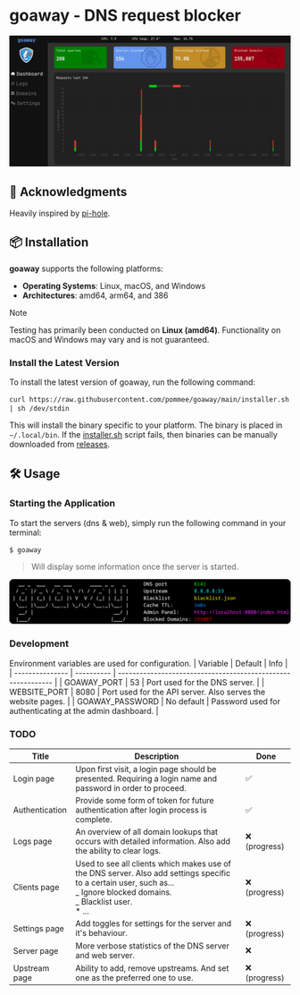 # goaway - DNS request blocker

![goaway Preview](./resources/preview.png)

## 🙏 Acknowledgments

Heavily inspired by [pi-hole](https://github.com/pi-hole/pi-hole).

## 📦 Installation

**goaway** supports the following platforms:

- **Operating Systems**: Linux, macOS, and Windows
- **Architectures**: amd64, arm64, and 386

> [!NOTE]
> Testing has primarily been conducted on **Linux (amd64)**.
> Functionality on macOS and Windows may vary and is not guaranteed.

### Install the Latest Version

To install the latest version of goaway, run the following command:

```shell
curl https://raw.githubusercontent.com/pommee/goaway/main/installer.sh | sh /dev/stdin
```

This will install the binary specific to your platform.
The binary is placed in `~/.local/bin`.
If the [installer.sh](https://github.com/pommee/goaway/blob/main/installer.sh) script fails, then binaries can be manually downloaded from [releases](https://github.com/pommee/goaway/releases).

## 🛠 Usage

### Starting the Application

To start the servers (dns & web), simply run the following command in your terminal:

```console
$ goaway
```

> Will display some information once the server is started.

![started](./resources/started.png)

### Development

Environment variables are used for configuration.
| Variable | Default | Info |
| --------------- | ---------- | ------------------------------------------------------------ |
| GOAWAY_PORT | 53 | Port used for the DNS server. |
| WEBSITE_PORT | 8080 | Port used for the API server. Also serves the website pages. |
| GOAWAY_PASSWORD | No default | Password used for authenticating at the admin dashboard. |

### TODO

| Title          | Description                                                                                                                                                                     | Done          |
| -------------- | ------------------------------------------------------------------------------------------------------------------------------------------------------------------------------- | ------------- |
| Login page     | Upon first visit, a login page should be presented. Requiring a login name and password in order to proceed.                                                                    | ✅            |
| Authentication | Provide some form of token for future authentication after login process is complete.                                                                                           | ✅            |
| Logs page      | An overview of all domain lookups that occurs with detailed information. Also add the ability to clear logs.                                                                    | ❌ (progress) |
| Clients page   | Used to see all clients which makes use of the DNS server. Also add settings specific to a certain user, such as...<br>_ Ignore blocked domains.<br>_ Blacklist user.<br>\* ... | ❌ (progress) |
| Settings page  | Add toggles for settings for the server and it's behaviour.                                                                                                                     | ❌ (progress) |
| Server page    | More verbose statistics of the DNS server and web server.                                                                                                                       | ❌            |
| Upstream page  | Ability to add, remove upstreams. And set one as the preferred one to use.                                                                                                      | ❌ (progress) |
